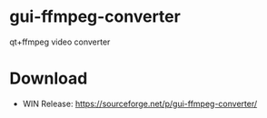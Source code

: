 # gui-ffmpeg-converter
qt+ffmpeg video converter
# Download
* WIN Release: https://sourceforge.net/p/gui-ffmpeg-converter/
